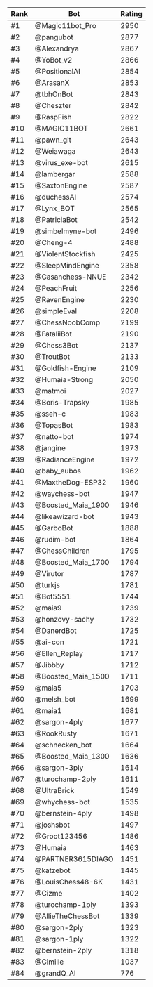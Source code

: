 Rank|Bot|Rating
---|---|---
#1|@Magic11bot_Pro|2950
#2|@pangubot|2877
#3|@Alexandrya|2867
#4|@YoBot_v2|2866
#5|@PositionalAI|2854
#6|@ArasanX|2853
#7|@tbhOnBot|2843
#8|@Cheszter|2842
#9|@RaspFish|2822
#10|@MAGIC11BOT|2661
#11|@pawn_git|2643
#12|@Weiawaga|2643
#13|@virus_exe-bot|2615
#14|@lambergar|2588
#15|@SaxtonEngine|2587
#16|@duchessAI|2574
#17|@Lynx_BOT|2565
#18|@PatriciaBot|2542
#19|@simbelmyne-bot|2496
#20|@Cheng-4|2488
#21|@ViolentStockfish|2425
#22|@SleepMindEngine|2358
#23|@Casanchess-NNUE|2342
#24|@PeachFruit|2256
#25|@RavenEngine|2230
#26|@simpleEval|2208
#27|@ChessNoobComp|2199
#28|@FataliiBot|2190
#29|@Chess3Bot|2137
#30|@TroutBot|2133
#31|@Goldfish-Engine|2109
#32|@Humaia-Strong|2050
#33|@matmoi|2027
#34|@Boris-Trapsky|1985
#35|@sseh-c|1983
#36|@TopasBot|1983
#37|@natto-bot|1974
#38|@jangine|1973
#39|@RadianceEngine|1972
#40|@baby_eubos|1962
#41|@MaxtheDog-ESP32|1960
#42|@waychess-bot|1947
#43|@Boosted_Maia_1900|1946
#44|@likeawizard-bot|1943
#45|@GarboBot|1888
#46|@rudim-bot|1864
#47|@ChessChildren|1795
#48|@Boosted_Maia_1700|1794
#49|@Virutor|1787
#50|@turkjs|1781
#51|@Bot5551|1744
#52|@maia9|1739
#53|@honzovy-sachy|1732
#54|@DanerdBot|1725
#55|@ai-con|1721
#56|@Ellen_Replay|1717
#57|@Jibbby|1712
#58|@Boosted_Maia_1500|1711
#59|@maia5|1703
#60|@melsh_bot|1699
#61|@maia1|1681
#62|@sargon-4ply|1677
#63|@RookRusty|1671
#64|@schnecken_bot|1664
#65|@Boosted_Maia_1300|1636
#66|@sargon-3ply|1614
#67|@turochamp-2ply|1611
#68|@UltraBrick|1549
#69|@whychess-bot|1535
#70|@bernstein-4ply|1498
#71|@joshsbot|1497
#72|@Groot123456|1486
#73|@Humaia|1463
#74|@PARTNER3615DIAGO|1451
#75|@katzebot|1445
#76|@LouisChess48-6K|1431
#77|@Cizme|1402
#78|@turochamp-1ply|1393
#79|@AllieTheChessBot|1339
#80|@sargon-2ply|1323
#81|@sargon-1ply|1322
#82|@bernstein-2ply|1318
#83|@Cimille|1037
#84|@grandQ_AI|776
